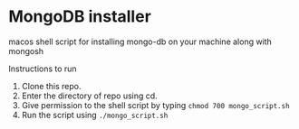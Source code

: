 # MongoDB installer
macos shell script for installing mongo-db on your machine along with mongosh

Instructions to run

1. Clone this repo.<br/>
2. Enter the directory of repo using cd. <br/>
3. Give permission to the shell script by typing `chmod 700 mongo_script.sh` <br/>
4. Run the script using `./mongo_script.sh`


